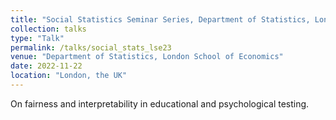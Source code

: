```yaml
---
title: "Social Statistics Seminar Series, Department of Statistics, London School of Economics"
collection: talks
type: "Talk"
permalink: /talks/social_stats_lse23
venue: "Department of Statistics, London School of Economics"
date: 2022-11-22
location: "London, the UK"
---
```


On fairness and interpretability in educational and psychological testing.
